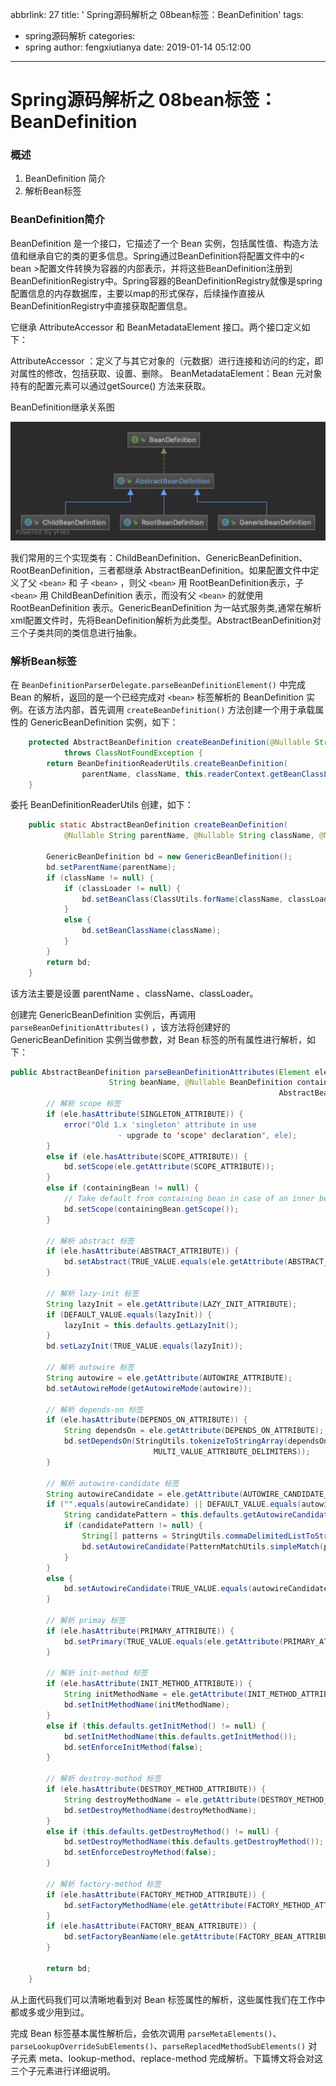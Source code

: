 abbrlink: 27
title: ' Spring源码解析之 08bean标签：BeanDefinition'
tags:
  - spring源码解析
categories:
  - spring
author: fengxiutianya
date: 2019-01-14 05:12:00
---
# Spring源码解析之 08bean标签：BeanDefinition

### 概述

1. BeanDefinition 简介
2. 解析Bean标签

### BeanDefinition简介

BeanDefinition 是一个接口，它描述了一个 Bean 实例，包括属性值、构造方法值和继承自它的类的更多信息。Spring通过BeanDefinition将配置文件中的\< bean >配置文件转换为容器的内部表示，并将这些BeanDefinition注册到BeanDefinitionRegistry中。Spring容器的BeanDefinitionRegistry就像是spring配置信息的内存数据库，主要以map的形式保存，后续操作直接从BeanDefinitionRegistry中直接获取配置信息。

它继承 AttributeAccessor 和 BeanMetadataElement 接口。两个接口定义如下：

AttributeAccessor ：定义了与其它对象的（元数据）进行连接和访问的约定，即对属性的修改，包括获取、设置、删除。
BeanMetadataElement：Bean 元对象持有的配置元素可以通过getSource() 方法来获取。

BeanDefinition继承关系图

![BeanDefinition继承关系图](/images/pasted-10.png)

我们常用的三个实现类有：ChildBeanDefinition、GenericBeanDefinition、RootBeanDefinition，三者都继承 AbstractBeanDefinition。如果配置文件中定义了父 `<bean>` 和 子 `<bean>` ，则父 `<bean>` 用 RootBeanDefinition表示，子 `<bean>` 用 ChildBeanDefinition 表示，而没有父 `<bean>` 的就使用RootBeanDefinition 表示。GenericBeanDefinition 为一站式服务类,通常在解析xml配置文件时，先将BeanDefinition解析为此类型。AbstractBeanDefinition对三个子类共同的类信息进行抽象。

### 解析Bean标签

在 `BeanDefinitionParserDelegate.parseBeanDefinitionElement()` 中完成 Bean 的解析，返回的是一个已经完成对 `<bean>` 标签解析的 BeanDefinition 实例。在该方法内部，首先调用 `createBeanDefinition()` 方法创建一个用于承载属性的 GenericBeanDefinition 实例，如下：

```java
    protected AbstractBeanDefinition createBeanDefinition(@Nullable String className, @Nullable String parentName)
            throws ClassNotFoundException {
        return BeanDefinitionReaderUtils.createBeanDefinition(
                parentName, className, this.readerContext.getBeanClassLoader());
    }
```

委托 BeanDefinitionReaderUtils 创建，如下：

```java
    public static AbstractBeanDefinition createBeanDefinition(
            @Nullable String parentName, @Nullable String className, @Nullable ClassLoader classLoader) throws ClassNotFoundException {

        GenericBeanDefinition bd = new GenericBeanDefinition();
        bd.setParentName(parentName);
        if (className != null) {
            if (classLoader != null) {
                bd.setBeanClass(ClassUtils.forName(className, classLoader));
            }
            else {
                bd.setBeanClassName(className);
            }
        }
        return bd;
    }
```

该方法主要是设置 parentName 、className、classLoader。

创建完 GenericBeanDefinition 实例后，再调用 `parseBeanDefinitionAttributes()` ，该方法将创建好的 GenericBeanDefinition 实例当做参数，对 Bean 标签的所有属性进行解析，如下：

```java
public AbstractBeanDefinition parseBeanDefinitionAttributes(Element ele,
                      String beanName, @Nullable BeanDefinition containingBean, 
                                                            AbstractBeanDefinition bd) {
        // 解析 scope 标签
        if (ele.hasAttribute(SINGLETON_ATTRIBUTE)) {
            error("Old 1.x 'singleton' attribute in use 
                  		- upgrade to 'scope' declaration", ele);
        }
        else if (ele.hasAttribute(SCOPE_ATTRIBUTE)) {
            bd.setScope(ele.getAttribute(SCOPE_ATTRIBUTE));
        }
        else if (containingBean != null) {
            // Take default from containing bean in case of an inner bean definition.
            bd.setScope(containingBean.getScope());
        }

        // 解析 abstract 标签
        if (ele.hasAttribute(ABSTRACT_ATTRIBUTE)) {
            bd.setAbstract(TRUE_VALUE.equals(ele.getAttribute(ABSTRACT_ATTRIBUTE)));
        }

        // 解析 lazy-init 标签
        String lazyInit = ele.getAttribute(LAZY_INIT_ATTRIBUTE);
        if (DEFAULT_VALUE.equals(lazyInit)) {
            lazyInit = this.defaults.getLazyInit();
        }
        bd.setLazyInit(TRUE_VALUE.equals(lazyInit));

        // 解析 autowire 标签
        String autowire = ele.getAttribute(AUTOWIRE_ATTRIBUTE);
        bd.setAutowireMode(getAutowireMode(autowire));

        // 解析 depends-on 标签
        if (ele.hasAttribute(DEPENDS_ON_ATTRIBUTE)) {
            String dependsOn = ele.getAttribute(DEPENDS_ON_ATTRIBUTE);
            bd.setDependsOn(StringUtils.tokenizeToStringArray(dependsOn, 
                                MULTI_VALUE_ATTRIBUTE_DELIMITERS));
        }

        // 解析 autowire-candidate 标签
        String autowireCandidate = ele.getAttribute(AUTOWIRE_CANDIDATE_ATTRIBUTE);
        if ("".equals(autowireCandidate) || DEFAULT_VALUE.equals(autowireCandidate)) {
            String candidatePattern = this.defaults.getAutowireCandidates();
            if (candidatePattern != null) {
                String[] patterns = StringUtils.commaDelimitedListToStringArray(candidatePattern);
                bd.setAutowireCandidate(PatternMatchUtils.simpleMatch(patterns, beanName));
            }
        }
        else {
            bd.setAutowireCandidate(TRUE_VALUE.equals(autowireCandidate));
        }

        // 解析 primay 标签
        if (ele.hasAttribute(PRIMARY_ATTRIBUTE)) {
            bd.setPrimary(TRUE_VALUE.equals(ele.getAttribute(PRIMARY_ATTRIBUTE)));
        }

        // 解析 init-method 标签
        if (ele.hasAttribute(INIT_METHOD_ATTRIBUTE)) {
            String initMethodName = ele.getAttribute(INIT_METHOD_ATTRIBUTE);
            bd.setInitMethodName(initMethodName);
        }
        else if (this.defaults.getInitMethod() != null) {
            bd.setInitMethodName(this.defaults.getInitMethod());
            bd.setEnforceInitMethod(false);
        }

        // 解析 destroy-mothod 标签
        if (ele.hasAttribute(DESTROY_METHOD_ATTRIBUTE)) {
            String destroyMethodName = ele.getAttribute(DESTROY_METHOD_ATTRIBUTE);
            bd.setDestroyMethodName(destroyMethodName);
        }
        else if (this.defaults.getDestroyMethod() != null) {
            bd.setDestroyMethodName(this.defaults.getDestroyMethod());
            bd.setEnforceDestroyMethod(false);
        }

        // 解析 factory-method 标签
        if (ele.hasAttribute(FACTORY_METHOD_ATTRIBUTE)) {
            bd.setFactoryMethodName(ele.getAttribute(FACTORY_METHOD_ATTRIBUTE));
        }
        if (ele.hasAttribute(FACTORY_BEAN_ATTRIBUTE)) {
            bd.setFactoryBeanName(ele.getAttribute(FACTORY_BEAN_ATTRIBUTE));
        }

        return bd;
    }

```

从上面代码我们可以清晰地看到对 Bean 标签属性的解析，这些属性我们在工作中都或多或少用到过。

完成 Bean 标签基本属性解析后，会依次调用 `parseMetaElements()`、`parseLookupOverrideSubElements()`、`parseReplacedMethodSubElements()` 对子元素 meta、lookup-method、replace-method 完成解析。下篇博文将会对这三个子元素进行详细说明。